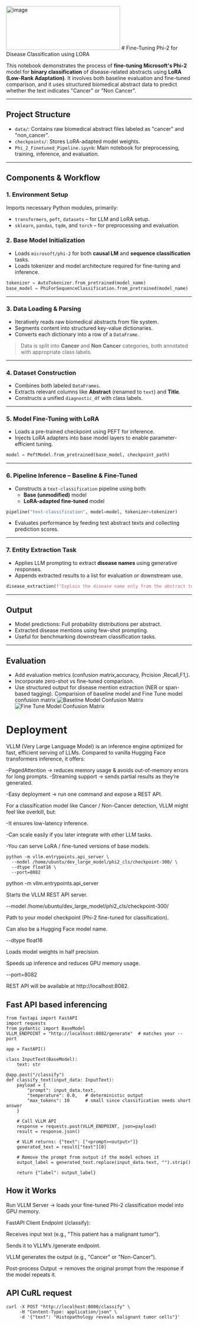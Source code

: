<img width="309" height="119" alt="image" src="https://github.com/user-attachments/assets/8eb9e25b-d4fe-4388-aa25-96a27b55d05f" />
# Fine-Tuning Phi-2 for Disease Classification using LORA

This notebook demonstrates the process of **fine-tuning Microsoft's Phi-2** model for **binary classification** of disease-related abstracts using **LoRA (Low-Rank Adaptation)**. It involves both baseline evaluation and fine-tuned comparison, and it uses structured biomedical abstract data to predict whether the text indicates "Cancer" or "Non Cancer".


---

## Project Structure

- `data/`: Contains raw biomedical abstract files labeled as "cancer" and "non_cancer".
- `checkpoints/`: Stores LoRA-adapted model weights.
- `Phi_2_Finetuned_Pipeline.ipynb`: Main notebook for preprocessing, training, inference, and evaluation.

---

## Components & Workflow

### 1. **Environment Setup**

Imports necessary Python modules, primarily:
- `transformers`, `peft`, `datasets` – for LLM and LoRA setup.
- `sklearn`, `pandas`, `tqdm`, and `torch` – for preprocessing and evaluation.

### 2. **Base Model Initialization**

- Loads `microsoft/phi-2` for both **causal LM** and **sequence classification** tasks.
- Loads tokenizer and model architecture required for fine-tuning and inference.

```python
tokenizer = AutoTokenizer.from_pretrained(model_name)
base_model = PhiForSequenceClassification.from_pretrained(model_name)
```

---

### 3. **Data Loading & Parsing**

- Iteratively reads raw biomedical abstracts from file system.
- Segments content into structured key-value dictionaries.
- Converts each dictionary into a row of a `DataFrame`.

> Data is split into **Cancer** and **Non Cancer** categories, both annotated with appropriate class labels.

---

### 4. **Dataset Construction**

- Combines both labeled `DataFrames`.
- Extracts relevant columns like **Abstract** (renamed to `text`) and **Title**.
- Constructs a unified `diagnostic_df` with class labels.

---

### 5. **Model Fine-Tuning with LoRA**

- Loads a pre-trained checkpoint using PEFT for inference.
- Injects LoRA adapters into base model layers to enable parameter-efficient tuning.

```python
model = PeftModel.from_pretrained(base_model, checkpoint_path)
```

---

### 6. **Pipeline Inference – Baseline & Fine-Tuned**

- Constructs a `text-classification` pipeline using both:
  - **Base (unmodified)** model
  - **LoRA-adapted fine-tuned** model

```python
pipeline("text-classification", model=model, tokenizer=tokenizer)
```

- Evaluates performance by feeding test abstract texts and collecting prediction scores.

---

### 7. **Entity Extraction Task**

- Applies LLM prompting to extract **disease names** using generative responses.
- Appends extracted results to a list for evaluation or downstream use.

```python
disease_extraction(f"Explain the disease name only from the abstract text {abstract_extract}")
```

---

## Output

- Model predictions: Full probability distributions per abstract.
- Extracted disease mentions using few-shot prompting.
- Useful for benchmarking downstream  classification tasks.

---

## Evaluation
- Add evaluation metrics (confusion matrix,accuracy, Prcision ,Recall,F1,).
- Incorporate zero-shot vs fine-tuned comparison.
- Use structured output for disease mention extraction (NER or span-based tagging).
Comparision of baseline model and Fine Tune model confusion matrix
![Baseline Model Confusion Matrix](https://github.com/user-attachments/assets/a4d233bc-2bf9-45d6-a1a3-78383923da01)
![Fine Tune Model Confusion Matrix](https://github.com/user-attachments/assets/789579a2-7baf-4e6b-8db3-7b38f6a9d00b)



# Deployment
VLLM (Very Large Language Model) is an inference engine optimized for fast, efficient serving of LLMs.
Compared to vanilla Hugging Face transformers inference, it offers:

-PagedAttention → reduces memory usage & avoids out-of-memory errors for long prompts.
-Streaming support → sends partial results as they’re generated.

-Easy deployment → run one command and expose a REST API.

For a classification model like Cancer / Non-Cancer detection, VLLM might feel like overkill, but:

-It ensures low-latency inference.

-Can scale easily if you later integrate with other LLM tasks.

-You can serve LoRA / fine-tuned versions of base models.
```
python -m vllm.entrypoints.api_server \
  --model /home/ubuntu/dev_large_model/phi2_cls/checkpoint-300/ \
  --dtype float16 \
  --port=8082
```
python -m vllm.entrypoints.api_server

Starts the VLLM REST API server.

--model /home/ubuntu/dev_large_model/phi2_cls/checkpoint-300/

Path to your model checkpoint (Phi-2 fine-tuned for classification).

Can also be a Hugging Face model name.

--dtype float16

Loads model weights in half precision.

Speeds up inference and reduces GPU memory usage.

--port=8082

REST API will be available at http://localhost:8082.

## Fast API based inferencing

```
from fastapi import FastAPI
import requests
from pydantic import BaseModel
VLLM_ENDPOINT = "http://localhost:8082/generate"  # matches your --port

app = FastAPI()

class InputText(BaseModel):
    text: str

@app.post("/classify")
def classify_text(input_data: InputText):
    payload = {
        "prompt": input_data.text,
        "temperature": 0.0,   # deterministic output
        "max_tokens": 10      # small since classification needs short answer
    }
    
    # Call VLLM API
    response = requests.post(VLLM_ENDPOINT, json=payload)
    result = response.json()

    # VLLM returns: {"text": ["<prompt><output>"]}
    generated_text = result["text"][0]

    # Remove the prompt from output if the model echoes it
    output_label = generated_text.replace(input_data.text, "").strip()
    
    return {"label": output_label}

```
## How it Works
Run VLLM Server → loads your fine-tuned Phi-2 classification model into GPU memory.

FastAPI Client Endpoint (/classify):

Receives input text (e.g., "This patient has a malignant tumor").

Sends it to VLLM’s /generate endpoint.

VLLM generates the output (e.g., "Cancer" or "Non-Cancer").

Post-process Output → removes the original prompt from the response if the model repeats it.

## API CuRL request
```
curl -X POST "http://localhost:8000/classify" \
     -H "Content-Type: application/json" \
     -d '{"text": "Histopathology reveals malignant tumor cells"}'
```

